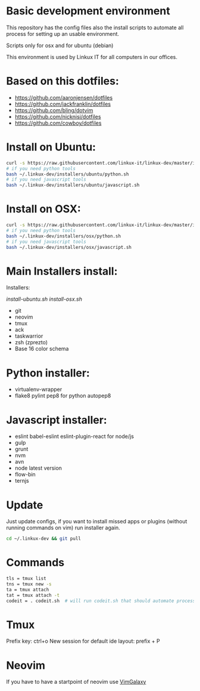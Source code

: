# Basic development environment

This repository has the config files also the install scripts
to automate all process for setting up an usable environment.

Scripts only for osx and for ubuntu (debian)

This environment is used by Linkux IT for all computers in our 
offices.

Based on this dotfiles:
=======================

  - https://github.com/aaronjensen/dotfiles
  - https://github.com/jackfranklin/dotfiles
  - https://github.com/bling/dotvim
  - https://github.com/nicknisi/dotfiles
  - https://github.com/cowboy/dotfiles

Install on Ubuntu:
=================

```bash
curl -s https://raw.githubusercontent.com/linkux-it/linkux-dev/master/install-ubuntu.sh | bash
# if you need python tools
bash ~/.linkux-dev/installers/ubuntu/python.sh
# if you need javascript tools
bash ~/.linkux-dev/installers/ubuntu/javascript.sh
```

Install on OSX:
=================

```bash
curl -s https://raw.githubusercontent.com/linkux-it/linkux-dev/master/install-osx.sh | bash
# if you need python tools
bash ~/.linkux-dev/installers/osx/python.sh
# if you need javascript tools
bash ~/.linkux-dev/installers/osx/javascript.sh
```

Main Installers install:
=======================

Installers: 

*install-ubuntu.sh*
*install-osx.sh*

* git
* neovim
* tmux
* ack
* taskwarrior
* zsh (zprezto)
* Base 16 color schema

Python installer:
================

* virtualenv-wrapper
* flake8 pylint pep8 for python autopep8

Javascript installer:
====================

* eslint babel-eslint eslint-plugin-react for node/js
* gulp
* grunt
* nvm
* avn
* node latest version
* flow-bin
* ternjs

Update
======

Just update configs, if you want to install missed apps or plugins (without running
commands on vim) run installer again.

```bash
cd ~/.linkux-dev && git pull
```

Commands
========

```bash
tls = tmux list
tns = tmux new -s
ta = tmux attach
tat = tmux attach -t
codeit = . codeit.sh  # will run codeit.sh that should automate processes to start a coding
```
Tmux
====

Prefix key: ctrl+o
New session for default ide layout: prefix + P

Neovim
======

If you have to have a startpoint of neovim use [VimGalaxy](https://github.com/linkux-it/vimgalaxy)
